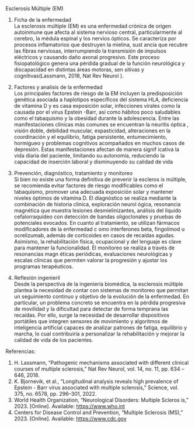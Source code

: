 Esclerosis Múltiple (EM)  
1. Ficha de la enfermedad  
La esclerosis múltiple (EM) es una enfermedad crónica de origen autoinmune que afecta 
al sistema nervioso central, particularmente al cerebro, la médula espinal y los nervios 
ópticos. Se caracteriza por procesos inflamatorios que destruyen la mielina, sust ancia 
que recubre las fibras nerviosas, interrumpiendo la transmisión de impulsos eléctricos y 
causando daño axonal progresivo. Este proceso fisiopatológico genera una pérdida 
gradual de la función neurológica y discapacidad en distintas áreas motoras, sen sitivas y 
cognitivas(Lassmann, 2018, Nat Rev Neurol ). 
2. Factores y analisis de la enfermedad   
Los principales factores de riesgo de la EM incluyen la predisposición genética asociada 
a haplotipos específicos del sistema HLA, deficiencia de vitamina D y es casa 
exposición solar, infecciones virales como la causada por el virus Epstein -Barr, así 
como hábitos poco saludables como el tabaquismo y la obesidad durante la 
adolescencia. Entre las manifestaciones clínicas más comunes se encuentran la neuritis 
óptica , visión doble, debilidad muscular, espasticidad, alteraciones en la coordinación y 
el equilibrio, fatiga persistente, entumecimiento, hormigueo y problemas cognitivos 
acompañados en muchos casos de depresión. Estas manifestaciones afectan de manera 
signif icativa la vida diaria del paciente, limitando su autonomía, reduciendo la 
capacidad de inserción laboral y disminuyendo su calidad de vida  
 
3. Prevención, diagnóstico, tratamiento y monitoreo  
Si bien no existe una forma definitiva de prevenir la escleros is múltiple, se recomienda 
evitar factores de riesgo modificables como el tabaquismo, promover una adecuada 
exposición solar y mantener niveles óptimos de vitamina D. El diagnóstico se realiza 
mediante la combinación de historia clínica, exploración neurol ógica, resonancia 
magnética que muestra lesiones desmielinizantes, análisis del líquido cefalorraquídeo 
con detección de bandas oligoclonales y pruebas de potenciales evocados. En cuanto al 
tratamiento, se utilizan fármacos modificadores de la enfermedad c omo interferones 
beta, fingolimod u ocrelizumab, además de corticoides en casos de recaídas agudas. 
Asimismo, la rehabilitación física, ocupacional y del lenguaje es clave para mantener la 
funcionalidad. El monitoreo se realiza a través de resonancias magn éticas periódicas, 
evaluaciones neurológicas y escalas clínicas que permiten valorar la progresión y ajustar 
los programas terapéuticos.  
 
4. Reflexión ingenieril  
Desde la perspectiva de la ingeniería biomédica, la esclerosis múltiple plantea la 
necesidad de contar con sistemas de monitoreo que permitan un seguimiento continuo y 
objetivo de la evolución de la enfermedad. En particular, un problema concreto se 
encuentra en la pérdida progresiva de movilidad y la dificultad para detectar de forma 
temprana las  recaídas. Por ello, surge la necesidad de desarrollar dispositivos portátiles 
que integren sensores de movimiento y algoritmos de inteligencia artificial capaces de 
analizar patrones de fatiga, equilibrio y marcha, lo cual contribuiría a personalizar la 
rehabilitación y mejorar la calidad de vida de los pacientes.  

 
Referencias:  
 
 
1. H. Lassmann, “Pathogenic mechanisms associated with different clinical courses 
of multiple sclerosis,” Nat Rev Neurol, vol. 14, no. 11, pp. 634 –646, 2018.  
2. K. Bjornevik, et al., “Longitudinal analysis reveals high prevalence of Epstein -
Barr virus associated with multiple sclerosis,” Science, vol. 375, no. 6578, pp. 
296–301, 2022.  
3. World Health Organization, “Neurological Disorders: Multiple Scleros is,” 2023. 
[Online]. Available: https://www.who.int  
4. Centers for Disease Control and Prevention, “Multiple Sclerosis (MS),” 2023. 
[Online]. Available: https://www.cdc.gov  
 
 

